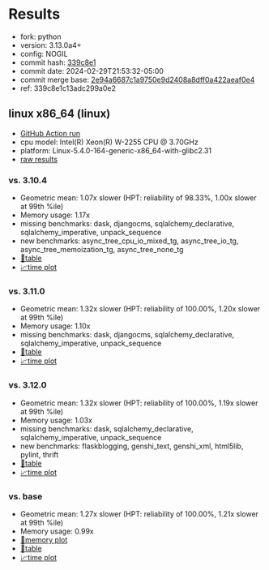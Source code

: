 # Results

- fork: python
- version: 3.13.0a4+
- config: NOGIL
- commit hash: [339c8e1](https://github.com/python/cpython/commit/339c8e1)
- commit date: 2024-02-29T21:53:32-05:00
- commit merge base: [2e94a6687c1a9750e9d2408a8dff0a422aeaf0e4](https://github.com/python/cpython/commit/2e94a6687c1a9750e9d2408a8dff0a422aeaf0e4)
- ref: 339c8e1c13adc299a0e2

## linux x86_64 (linux)

- [GitHub Action run](https://github.com/faster-cpython/benchmarking/actions/runs/9064106501)
- cpu model: Intel(R) Xeon(R) W-2255 CPU @ 3.70GHz
- platform: Linux-5.4.0-164-generic-x86_64-with-glibc2.31
- [raw results](bm-20240229-linux-x86_64-python-339c8e1c13adc299a0e2-3.13.0a4%2B-339c8e1.json)

### vs. 3.10.4

- Geometric mean: 1.07x slower (HPT: reliability of 98.33%, 1.00x slower at 99th %ile)
- Memory usage: 1.17x
- missing benchmarks: dask, djangocms, sqlalchemy_declarative, sqlalchemy_imperative, unpack_sequence
- new benchmarks: async_tree_cpu_io_mixed_tg, async_tree_io_tg, async_tree_memoization_tg, async_tree_none_tg
- [📄table](bm-20240229-linux-x86_64-python-339c8e1c13adc299a0e2-3.13.0a4%2B-339c8e1-vs-3.10.4.md)
- [📈time plot](bm-20240229-linux-x86_64-python-339c8e1c13adc299a0e2-3.13.0a4%2B-339c8e1-vs-3.10.4.png)

### vs. 3.11.0

- Geometric mean: 1.32x slower (HPT: reliability of 100.00%, 1.20x slower at 99th %ile)
- Memory usage: 1.10x
- missing benchmarks: dask, djangocms, sqlalchemy_declarative, sqlalchemy_imperative, unpack_sequence
- [📄table](bm-20240229-linux-x86_64-python-339c8e1c13adc299a0e2-3.13.0a4%2B-339c8e1-vs-3.11.0.md)
- [📈time plot](bm-20240229-linux-x86_64-python-339c8e1c13adc299a0e2-3.13.0a4%2B-339c8e1-vs-3.11.0.png)

### vs. 3.12.0

- Geometric mean: 1.32x slower (HPT: reliability of 100.00%, 1.19x slower at 99th %ile)
- Memory usage: 1.03x
- missing benchmarks: dask, sqlalchemy_declarative, sqlalchemy_imperative, unpack_sequence
- new benchmarks: flaskblogging, genshi_text, genshi_xml, html5lib, pylint, thrift
- [📄table](bm-20240229-linux-x86_64-python-339c8e1c13adc299a0e2-3.13.0a4%2B-339c8e1-vs-3.12.0.md)
- [📈time plot](bm-20240229-linux-x86_64-python-339c8e1c13adc299a0e2-3.13.0a4%2B-339c8e1-vs-3.12.0.png)

### vs. base

- Geometric mean: 1.27x slower (HPT: reliability of 100.00%, 1.21x slower at 99th %ile)
- Memory usage: 0.99x
- [🧠memory plot](bm-20240229-linux-x86_64-python-339c8e1c13adc299a0e2-3.13.0a4%2B-339c8e1-vs-base-mem.png)
- [📄table](bm-20240229-linux-x86_64-python-339c8e1c13adc299a0e2-3.13.0a4%2B-339c8e1-vs-base.md)
- [📈time plot](bm-20240229-linux-x86_64-python-339c8e1c13adc299a0e2-3.13.0a4%2B-339c8e1-vs-base.png)

